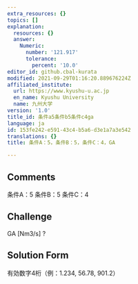 ```yaml
---
extra_resources: {}
topics: []
explanation:
  resources: {}
  answer:
    Numeric:
      number: '121.917'
      tolerance:
        percent: '10.0'
editor_id: github.cbal-kurata
modified: 2021-09-29T01:16:20.889676224Z
affiliated_institute:
  url: https://www.kyushu-u.ac.jp
  en_name: Kyushu University
  name: 九州大学
version: '1.0'
title_id: 条件a5条件b5条件c4ga
language: ja
id: 153fe242-e591-43c4-b5a6-d3e1a7a3e542
translations: {}
title: 条件A：5，条件B：5，条件C：4，GA

---
```


## Comments
条件A：5
条件B：5
条件C：4

## Challenge
GA [Nm3/s] ?

## Solution Form
有効数字4桁（例：1.234,  56.78,  901.2）





